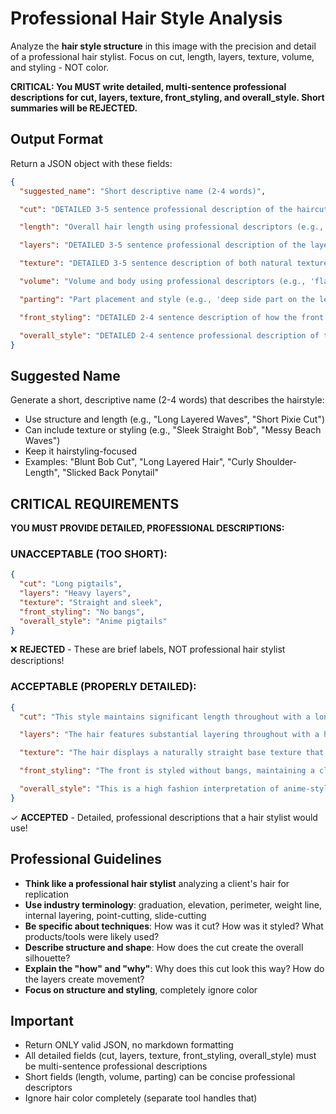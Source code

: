 # Professional Hair Style Analysis

Analyze the **hair style structure** in this image with the precision and detail of a professional hair stylist. Focus on cut, length, layers, texture, volume, and styling - NOT color.

**CRITICAL: You MUST write detailed, multi-sentence professional descriptions for cut, layers, texture, front_styling, and overall_style. Short summaries will be REJECTED.**

## Output Format

Return a JSON object with these fields:

```json
{
  "suggested_name": "Short descriptive name (2-4 words)",

  "cut": "DETAILED 3-5 sentence professional description of the haircut. Include: cut type/name, shape and silhouette, perimeter technique (blunt, textured, graduated), interior layering method, weight line placement, and overall structure. Example: 'This is a precision blunt bob with a strong geometric perimeter that falls just below the jawline. The cut features a classic one-length technique with minimal internal texturing, creating a solid, dense shape. The perimeter is razor-sharp and maintains a perfect horizontal line all around the head. The weight is concentrated at the ends, giving the style its characteristic bold, graphic silhouette. The interior has subtle point-cutting to remove bulk while maintaining the dense appearance.'",

  "length": "Overall hair length using professional descriptors (e.g., 'chin-length', 'shoulder-length', 'collarbone-length', 'mid-back length', 'waist-length', 'very short/cropped', 'pixie length')",

  "layers": "DETAILED 3-5 sentence professional description of the layering structure. Include: layer placement and distribution, graduation degree, weight concentration, how layers create movement and shape, connectivity between sections, and elevation technique used. Example: 'The hair features heavy, dramatic layering throughout with significant elevation and over-direction. Layers begin at the crown and graduate down with a high elevation technique, creating substantial internal movement and removing weight from the mid-lengths. The graduation is quite pronounced with shorter interior layers creating lift and volume at the crown while longer perimeter lengths maintain density at the ends. The layers are connected with point-cutting and slide-cutting techniques to create soft, feathered transitions rather than harsh lines. This layering structure allows for maximum movement, body, and dimension in the overall shape.'",

  "texture": "DETAILED 3-5 sentence description of both natural texture and styling. Include: natural curl/wave pattern (straight, wavy, curly, coily), current finish (sleek, tousled, defined), styling techniques visible (blow-dried, flat-ironed, curled, air-dried), texture of ends, and any smoothing or texturizing products evident. Example: 'The hair has a naturally straight to slightly wavy base texture that has been meticulously styled for a sleek, polished finish. Every strand appears smooth and perfectly aligned, achieved through precision blow-drying with a round brush followed by flat-iron work to seal the cuticle. The texture is glass-like and reflective with no visible frizz or flyaways, indicating the use of smoothing serums and heat protectant. The ends maintain the same sleek texture without any wispy or piece-y separation. The overall finish is sophisticated and glossy with a mirror-like shine.'",

  "volume": "Volume and body using professional descriptors (e.g., 'flat at roots with body through mid-lengths', 'lifted crown with rounded shape', 'full and voluminous throughout', 'compressed with minimal volume', 'big hair with maximum body')",

  "parting": "Part placement and style (e.g., 'deep side part on the left', 'precise center part', 'no visible part/undone', 'zigzag part', 'off-center part', 'swept back with no defined part')",

  "front_styling": "DETAILED 2-4 sentence description of how the front and face-framing area is styled. Include: bang type and length (if applicable), face-framing layer placement, how front pieces fall, styling direction, and framing effect. Example: 'The front features long, dramatic side-swept bangs that fall across the forehead at a diagonal, grazing the eyebrow on one side. Soft face-framing layers begin at the cheekbone and gradually blend into the longer lengths, creating a flattering frame around the face. The front pieces are styled with a slight bend away from the face, adding movement and softness to the perimeter.'",

  "overall_style": "DETAILED 2-4 sentence professional description of the complete hairstyle. Include: style category/name, key distinctive features, styling approach, and overall aesthetic. Example: 'This is a modern interpretation of classic anime-inspired twin pigtails styled with a fashion-forward, editorial approach. The style features two high-positioned ponytails with extreme length and volume, secured at the crown area with a slight outward angle. The ponytails are styled with deliberately exaggerated movement and lift, creating a playful yet sophisticated silhouette that references Japanese street fashion and cosplay culture.'"
}
```

## Suggested Name

Generate a short, descriptive name (2-4 words) that describes the hairstyle:
- Use structure and length (e.g., "Long Layered Waves", "Short Pixie Cut")
- Can include texture or styling (e.g., "Sleek Straight Bob", "Messy Beach Waves")
- Keep it hairstyling-focused
- Examples: "Blunt Bob Cut", "Long Layered Hair", "Curly Shoulder-Length", "Slicked Back Ponytail"

## CRITICAL REQUIREMENTS

**YOU MUST PROVIDE DETAILED, PROFESSIONAL DESCRIPTIONS:**

### UNACCEPTABLE (TOO SHORT):
```json
{
  "cut": "Long pigtails",
  "layers": "Heavy layers",
  "texture": "Straight and sleek",
  "front_styling": "No bangs",
  "overall_style": "Anime pigtails"
}
```
❌ **REJECTED** - These are brief labels, NOT professional hair stylist descriptions!

### ACCEPTABLE (PROPERLY DETAILED):
```json
{
  "cut": "This style maintains significant length throughout with a long-layered cut technique that preserves the overall length while removing interior weight. The perimeter is kept very long, extending well past the mid-back when worn down, with a slightly tapered end shape rather than a blunt line. The cut incorporates vertical layering to reduce bulk and allow for easier styling into high ponytails without excessive heaviness. The interior is textured with point-cutting to create movement while maintaining the density needed for the voluminous pigtail silhouette.",

  "layers": "The hair features substantial layering throughout with a heavy graduation that removes significant weight from the interior while preserving length at the perimeter. Layers are distributed from the crown down with high elevation techniques, creating lift and body at the roots while allowing longer lengths to flow and move. The graduation is quite pronounced with several inches of difference between the shortest crown layers and the longest perimeter lengths. This extensive layering structure enables the dramatic volume and movement seen in the styled pigtails, preventing the hair from appearing flat or heavy despite its considerable length.",

  "texture": "The hair displays a naturally straight base texture that has been meticulously styled to achieve a perfectly sleek, glass-like finish with high shine. The strands are completely smooth and aligned, showing evidence of thorough blow-drying with a paddle brush followed by flat-iron passes to seal the cuticle and eliminate any texture or wave. There is no frizz, flyaway hairs, or piece-y separation visible - every strand flows in the same direction creating a unified, polished appearance. The finish is distinctly glossy and reflective, indicating the use of shine serums and smoothing products applied during the styling process.",

  "front_styling": "The front is styled without bangs, maintaining a clean, swept-back approach that keeps the forehead completely clear. The hairline is pulled back smoothly into the high pigtails without any face-framing pieces or shorter layers left out around the face. The front sections are secured tightly to create a sleek, polished look at the hairline with no soft or wispy pieces.",

  "overall_style": "This is a high fashion interpretation of anime-style twin pigtails, featuring two dramatically positioned ponytails secured at the upper crown area with significant height and outward projection. The style references Japanese animation and cosplay culture while being executed with salon-quality precision and polish. The pigtails are positioned symmetrically with substantial volume and length, creating an exaggerated, playful silhouette that makes a bold style statement."
}
```
✓ **ACCEPTED** - Detailed, professional descriptions that a hair stylist would use!

## Professional Guidelines

- **Think like a professional hair stylist** analyzing a client's hair for replication
- **Use industry terminology**: graduation, elevation, perimeter, weight line, internal layering, point-cutting, slide-cutting
- **Be specific about techniques**: How was it cut? How was it styled? What products/tools were likely used?
- **Describe structure and shape**: How does the cut create the overall silhouette?
- **Explain the "how" and "why"**: Why does this cut look this way? How do the layers create movement?
- **Focus on structure and styling**, completely ignore color

## Important

- Return ONLY valid JSON, no markdown formatting
- All detailed fields (cut, layers, texture, front_styling, overall_style) must be multi-sentence professional descriptions
- Short fields (length, volume, parting) can be concise professional descriptors
- Ignore hair color completely (separate tool handles that)

